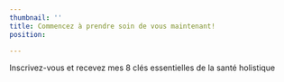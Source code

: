 ```yaml
---
thumbnail: ''
title: Commencez à prendre soin de vous maintenant!
position: 

---
```

Inscrivez-vous et recevez mes 8 clés essentielles de la santé holistique